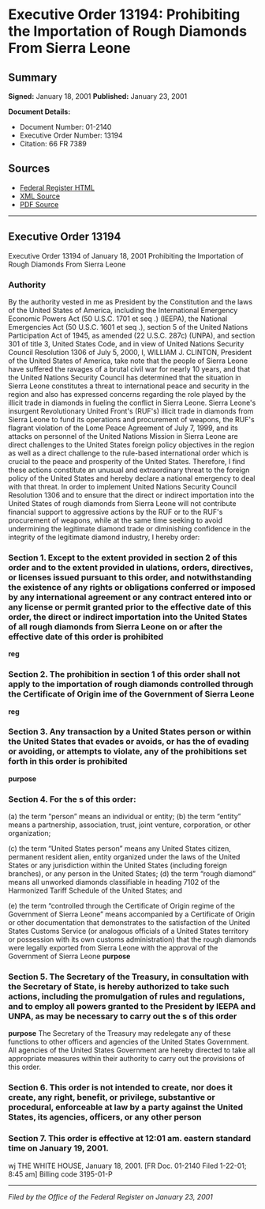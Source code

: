 # Executive Order 13194: Prohibiting the Importation of Rough Diamonds From Sierra Leone

## Summary

**Signed:** January 18, 2001
**Published:** January 23, 2001

**Document Details:**
- Document Number: 01-2140
- Executive Order Number: 13194
- Citation: 66 FR 7389

## Sources
- [Federal Register HTML](https://www.federalregister.gov/documents/2001/01/23/01-2140/prohibiting-the-importation-of-rough-diamonds-from-sierra-leone)
- [XML Source](https://www.federalregister.gov/documents/full_text/xml/2001/01/23/01-2140.xml)
- [PDF Source](https://www.govinfo.gov/content/pkg/FR-2001-01-23/pdf/01-2140.pdf)

---

## Executive Order 13194

Executive Order 13194 of January 18, 2001
Prohibiting the Importation of Rough Diamonds From Sierra Leone
### Authority

By the authority vested in me as President by the Constitution and the laws of the United States of America, including the International Emergency Economic Powers Act (50 U.S.C. 1701 
et seq
.) (IEEPA), the National Emergencies Act (50 U.S.C. 1601 
et seq
.), section 5 of the United Nations Participation Act of 1945, as amended (22 U.S.C. 287c) (UNPA), and section 301 of title 3, United States Code, and in view of United Nations Security Council Resolution 1306 of July 5, 2000,
I, WILLIAM J. CLINTON, President of the United States of America, take note that the people of Sierra Leone have suffered the ravages of a brutal civil war for nearly 10 years, and that the United Nations Security Council has determined that the situation in Sierra Leone constitutes a threat to international peace and security in the region and also has expressed concerns regarding the role played by the illicit trade in diamonds in fueling the conflict in Sierra Leone. Sierra Leone's insurgent Revolutionary United Front's (RUF's) illicit trade in diamonds from Sierra Leone to fund its operations and procurement of weapons, the RUF's flagrant violation of the Lome Peace Agreement of July 7, 1999, and its attacks on personnel of the United Nations Mission in Sierra Leone are direct challenges to the United States foreign policy objectives in the region as well as a direct challenge to the rule-based international order which is crucial to the peace and prosperity of the United States. Therefore, I find these actions constitute an unusual and extraordinary threat to the foreign policy of the United States and hereby declare a national emergency to deal with that threat. In order to implement United Nations Security Council Resolution 1306 and to ensure that the direct or indirect importation into the United States of rough diamonds from Sierra Leone will not contribute financial support to aggressive actions by the RUF or to the RUF's procurement of weapons, while at the same time seeking to avoid undermining the legitimate diamond trade or diminishing confidence in the integrity of the legitimate diamond industry, I hereby order:
### Section 1. Except to the extent provided in section 2 of this order and to the extent provided in ulations, orders, directives, or licenses issued pursuant to this order, and notwithstanding the existence of any rights or obligations conferred or imposed by any international agreement or any contract entered into or any license or permit granted prior to the effective date of this order, the direct or indirect importation into the United States of all rough diamonds from Sierra Leone on or after the effective date of this order is prohibited

**reg**

### Section 2. The prohibition in section 1 of this order shall not apply to the importation of rough diamonds controlled through the Certificate of Origin ime of the Government of Sierra Leone

**reg**

### Section 3. Any transaction by a United States person or within the United States that evades or avoids, or has the  of evading or avoiding, or attempts to violate, any of the prohibitions set forth in this order is prohibited

**purpose**

### Section 4. For the s of this order:

(a) the term “person” means an individual or entity;
(b) the term “entity” means a partnership, association, trust, joint venture, corporation, or other organization;

(c) the term “United States person” means any United States citizen, permanent resident alien, entity organized under the laws of the United States or any jurisdiction within the United States (including foreign branches), or any person in the United States;
(d) the term “rough diamond” means all unworked diamonds classifiable in heading 7102 of the Harmonized Tariff Schedule of the United States; and

(e) the term “controlled through the Certificate of Origin regime of the Government of Sierra Leone” means accompanied by a Certificate of Origin or other documentation that demonstrates to the satisfaction of the United States Customs Service (or analogous officials of a United States territory or possession with its own customs administration) that the rough diamonds were legally exported from Sierra Leone with the approval of the Government of Sierra Leone
**purpose**

### Section 5. The Secretary of the Treasury, in consultation with the Secretary of State, is hereby authorized to take such actions, including the promulgation of rules and regulations, and to employ all powers granted to the President by IEEPA and UNPA, as may be necessary to carry out the s of this order

**purpose**
 The Secretary of the Treasury may redelegate any of these functions to other officers and agencies of the United States Government. All agencies of the United States Government are hereby directed to take all appropriate measures within their authority to carry out the provisions of this order.

### Section 6. This order is not intended to create, nor does it create, any right, benefit, or privilege, substantive or procedural, enforceable at law by a party against the United States, its agencies, officers, or any other person

### Section 7. This order is effective at 12:01 am. eastern standard time on January 19, 2001.

wj
THE WHITE HOUSE,
January 18, 2001.
[FR Doc. 01-2140
Filed 1-22-01; 8:45 am]
Billing code 3195-01-P

---

*Filed by the Office of the Federal Register on January 23, 2001*
